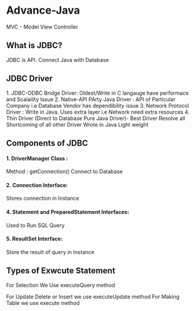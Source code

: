 # Advance-Java
MVC -  Model View Controller

<h2> What is JDBC? </h2>
JDBC is API. Connect Java with Database 

<h2>JDBC Driver</h2>
1. JDBC-ODBC Bridge Driver: Oldest/Write in C langauge have performace and Scalaility Issue
2. Native-API PArty Java Driver : API of Particular Company i.e Database Vendor has dependibility issue 
3. Network Protocol Driver : Write in Java, Uses extra layer i.e Network 
need extra resources 
4. Thin Driver (Direct to Database Pure Java Driver)- Best Driver Resolve all Shortcoming of all other Driver Wrote in Java Light weight 

<h2>Components of JDBC </h2>
<h4>1. DriverManager Class : </h4>
	Method : getConnection() Connect to Database

<h4>2. Connection Interface:</h4>
	Stores connection in Instance

<h4>4. Statement and PreparedStatement Interfaces: </h4>
	Used to Run SQL Query
<h4>5. ResultSet Interface:</h4>
	Store the result of query in Instance



<h2>Types of Exwcute Statement</h2>
For Selection We Use executeQuery method

For Update Delete or Insert we use executeUpdate method
For Making Table we use execute method





